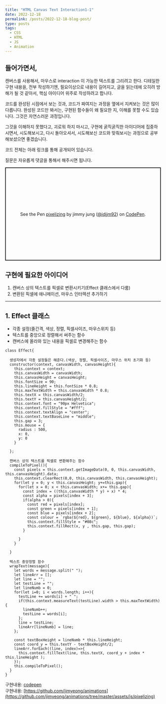 ```yaml
---
title: "HTML Canvas Text Interaction1-1"
date: 2022-12-18
permalink: /posts/2022-12-18-blog-post/
type: posts
tags:
  - CSS
  - HTML
  - JS
  - Animation
---
```


## 들어가면서,

캔버스를 사용해서, 마우스로 interaction 이 가능한 텍스트를 그리려고 한다.
디테일한 구현 내용을, 전부 작성하기엔, 필요이상으로 내용이 길어지고, 글을 읽는데에 오히려 방해가 될 것 같아서, 핵심 아이디어 위주로 작성하려고 합니다.

코드를 완성된 시점에서 보는 것과, 코드가 짜여지는 과정을 옆에서 지켜보는 것은 많이 다릅니다.
완성된 코드만 봐서는, 구현된 함수들이 왜 필요한 지, 이해를 못할 수도 있습니다. 그것은 자연스러운 과정입니다.

그것을 이해하지 못했다고, 괴로워 하지 마시고, 구현에 굵직굵직한 아이디어에 집중하시면서, 시도해보시고, 다시 돌아오셔서, 시도해보신 코드와 맞춰보시는 과정으로 공부해보셨으면 좋겠습니다.

코드 전체는 아래 링크를 통해 공개되어 있습니다.

질문은 자유롭게 댓글을 통해서 해주시면 됩니다.

<p class="codepen" data-height="300" data-theme-id="dark" data-default-tab="js,result" data-slug-hash="VwdgpMj" data-user="idjjm92" style="height: 300px; box-sizing: border-box; display: flex; align-items: center; justify-content: center; border: 2px solid; margin: 1em 0; padding: 1em;">
  <span>See the Pen <a href="https://codepen.io/idjjm92/pen/VwdgpMj">
  pixelizing</a> by jimmy jung (<a href="https://codepen.io/idjjm92">@idjjm92</a>)
  on <a href="https://codepen.io">CodePen</a>.</span>
</p>
<script async src="https://cpwebassets.codepen.io/assets/embed/ei.js"></script>

## 구현에 필요한 아이디어

1. 캔버스 상의 텍스트를 픽셀로 변환시키기(Effect 클래스에서 다룸)
2. 변환된 픽셀에 애니메이션, 마우스 인터렉션 추가하기

---

## 1. Effect 클래스

- 각종 설정(줄간격, 색상, 정렬, 픽셀사이즈, 마우스위치 등)
- 텍스트를 중앙으로 정렬해서 써주는 함수
- 캔버스에 올라와 있는 내용을 픽셀로 변경해주는 함수

```
class Effect{

  생성자에서 각종 설정들은 해준다.(색상, 정렬, 픽셀사이즈, 마우스 위치 초기화 등)
  constructor(context, canvasWidth, canvasHeight){
    this.context = context;
    this.canvasWidth = canvasWidth;
    this.canvasHeight = canvasHeight;
    this.fontSize = 90;
    this.lineHeight = this.fontSize * 0.8;
    this.maxTextWidth = this.canvasWidth * 0.8;
    this.textX = this.canvasWidth/2;
    this.textY = this.canvasHeight/2;
    this.context.font = "90px Helvetica";
    this.context.fillStyle = "#fff";
    this.context.textAlign = "center";
    this.context.textBaseLine = "middle";
    this.gap = 3;
    this.mouse = {
      radius : 500,
      x: 0,
      y: 0
    }

  };

  캔버스 상의 텍스트를 픽셀로 변환해주는 함수
  compileToPixel(){
    const pixels = this.context.getImageData(0, 0, this.canvasWidth, this.canvasHeight).data;
    this.context.clearRect(0,0, this.canvasWidth, this.canvasHeight);
    for(let y = 0; y < this.canvasHeight; y+=this.gap){
      for(let x = 0; x < this.canvasWidth; x+= this.gap){
        const index = ((this.canvasWidth * y) + x) * 4;
        const alpha = pixels[index + 3];
        if(alpha > 0){
          const red = pixels[index];
          const green = pixels[index + 1];
          const blue = pixels[index + 2];
          const colour = `rgba(${red}, ${green}, ${blue}, ${alpha})`;
          this.context.fillStyle = "#08c";
          this.context.fillRect(x, y , this.gap, this.gap);
        }

      }
    }

  }

  텍스트 중앙정렬 함수
  wrapText(message){
    let words = message.split(" ");
    let lineArr = [];
    let line = "";
    let testLine = "";
    let lineNumb = 0;
    for(let i=0; i < words.length; i++){
      testLine += words[i] + " ";
      if(this.context.measureText(testLine).width > this.maxTextWidth){
        lineNumb++;
        testLine = words[i];
      };
      line = testLine;
      lineArr[lineNumb] = line;
    };

    const textBoxHeight = lineNumb * this.lineHeight;
    const coord_y = this.textY - textBoxHeight/2;
    lineArr.forEach((line, index)=>{
      this.context.fillText(line, this.textX, coord_y + index * this.lineHeight );
    });
    this.compileToPixel();
  }
}
```

구현내용: [codepen](https://codepen.io/idjjm92/pen/VwdgpMj)
<br/>
구현내용: [https://github.com/jimyeong/animations](https://github.com/jimyeong/animations/tree/master/assets/js/pixelizing)
